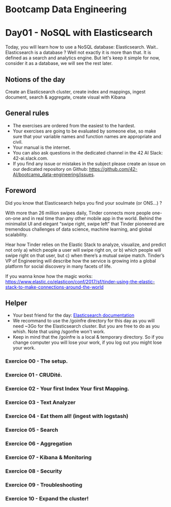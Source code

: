 # Bootcamp Data Engineering

# Day01 - NoSQL with Elasticsearch

Today, you will learn how to use a NoSQL database: Elasticsearch.
Wait.. Elasticsearch is a database ? Well not exactly it is more than that. It is defined as a search and analytics engine. But let's keep it simple for now, consider it as a database, we will see the rest later.

## Notions of the day

Create an Elasticsearch cluster, create index and mappings, ingest document, search & aggregate, create visual with Kibana

## General rules

* The exercises are ordered from the easiest to the hardest.
* Your exercises are going to be evaluated by someone else, so make sure that your variable names and function names are appropriate and civil. 
* Your manual is the internet.
* You can also ask questions in the dedicated channel in the 42 AI Slack: 42-ai.slack.com.
* If you find any issue or mistakes in the subject please create an issue on our dedicated repository on Github:  <href src="https://github.com/42-AI/bootcamp_data-engineering/issues"><u><font color=blue>https://github.com/42-AI/bootcamp_data-engineering/issues</font></u></href>.

## Foreword

Did you know that Elasticsearch helps you find your soulmate (or ONS...) ?
<p>
With more than 26 million swipes daily, Tinder connects more people one-on-one and in real time than any other mobile app in the world. Behind the minimalist UI and elegant “swipe right, swipe left” that Tinder pioneered are tremendous challenges of data science, machine learning, and global scalability.

Hear how Tinder relies on the Elastic Stack to analyze, visualize, and predict not only a) which people a user will swipe right on, or b) which people will swipe right on that user, but c) when there’s a mutual swipe match. Tinder’s VP of Engineering will describe how the service is growing into a global platform for social discovery in many facets of life.
</p>
If you wanna know how the magic works: <href src="https://www.elastic.co/elasticon/conf/2017/sf/tinder-using-the-elastic-stack-to-make-connections-around-the-world"><u><font color=blue>https://www.elastic.co/elasticon/conf/2017/sf/tinder-using-the-elastic-stack-to-make-connections-around-the-world</font></u></href>

## Helper 

* Your best friend for the day: <href src="https://www.elastic.co/guide/en/elasticsearch/reference/current/index.html"><u><font color=blue>Elasticsearch documentation</font></u></href>
* We recommand to use the /goinfre directory for this day as you will need ~3Go for the Elasticsearch cluster. But you are free to do as you whish. Note that using /sgonfre won't work.
* Keep in mind that the /goinfre is a local & temporary directory. So if you change computer you will lose your work, if you log out you might lose your work.

### Exercice 00 - The setup.
### Exercice 01 - CRUDité.
### Exercice 02 - Your first Index Your first Mapping.
### Exercice 03 - Text Analyzer
### Exercice 04 - Eat them all! (ingest with logstash)
### Exercice 05 - Search
### Exercice 06 - Aggregation
### Exercice 07 - Kibana & Monitoring
### Exercice 08 - Security
### Exercice 09 - Troubleshooting
### Exercice 10 - Expand the cluster!

